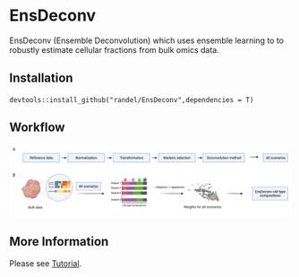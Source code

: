 # EnsDeconv
EnsDeconv (Ensemble Deconvolution) which uses ensemble learning to to robustly estimate cellular fractions from bulk omics data.

## Installation
```
devtools::install_github("randel/EnsDeconv",dependencies = T)
```

## Workflow
<img src = "./man/figures/EnsDeconv_algorithm.png">


More Information
-----------------
Please see [Tutorial](https://randel.github.io/EnsDeconv/).
